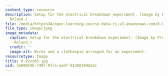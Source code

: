 ```yaml
---
content_type: resource
description: Setup for the electrical breakdown experiment. (Image by Prof. Gunther
  Roland.)
file: /media/https%3A/open-learning-course-data-rc.s3.amazonaws.com/8-02x-physics-ii-electricity-magnetism-with-an-experimental-focus-spring-2005/3a69054b74979fcaaad791260394da2c_8-02xs05.jpg
file_type: image/jpeg
image_metadata:
  caption: Setup for the electrical breakdown experiment. (Image by Prof. Gunther
    Roland.)
  credit: ''
  image-alt: Wires and a clothespin arranged for an experiment.
resourcetype: Image
title: 8-02xs05.jpg
uid: 3a69054b-7497-9fca-aad7-91260394da2c
---
```

